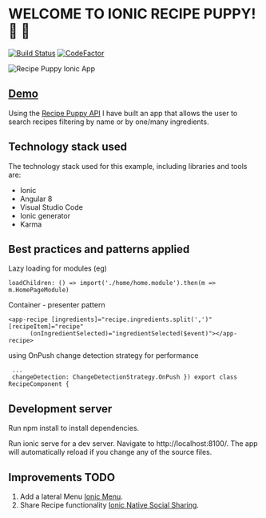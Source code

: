 # WELCOME TO IONIC RECIPE PUPPY! :rocket: :dog:

[![Build Status](https://travis-ci.com/anreig/ionicrecipepuppy.svg?branch=master)](https://travis-ci.com/anreig/ionicrecipepuppy)
[![CodeFactor](https://www.codefactor.io/repository/github/anreig/ionicrecipepuppy/badge)](https://www.codefactor.io/repository/github/anreig/ionicrecipepuppy)

![Recipe Puppy Ionic App](http://www.recipepuppy.com/img/logonew.png "Recipe Puppy Ionic App")

## [Demo](https://anreig.github.io/ionicrecipepuppy/)

Using the [Recipe Puppy API](<http://www.recipepuppy.com/about/api/>) I have built an app that allows the user to search recipes filtering by name or by one/many ingredients.

## Technology stack used

The technology stack used for this example, including libraries and tools are:

- Ionic
- Angular 8
- Visual Studio Code
- Ionic generator
- Karma

## Best practices and patterns applied

Lazy loading for modules (eg)

    loadChildren: () => import('./home/home.module').then(m => m.HomePageModule)

Container - presenter pattern 

    <app-recipe [ingredients]="recipe.ingredients.split(',')" [recipeItem]="recipe"
          (onIngredientSelected)="ingredientSelected($event)"></app-recipe>

using OnPush change detection strategy for performance

     ...
     changeDetection: ChangeDetectionStrategy.OnPush }) export class RecipeComponent {

## Development server

Run npm install to install dependencies.

Run ionic serve for a dev server. Navigate to http://localhost:8100/. The app will automatically reload if you change any of the source files.

## Improvements TODO

1. Add a lateral Menu [Ionic Menu](https://ionicframework.com/docs/api/menu).
2. Share Recipe functionality [Ionic Native Social Sharing](https://ionicframework.com/docs/native/social-sharing).